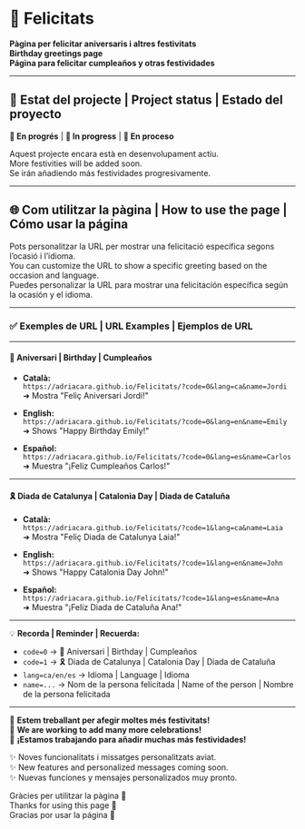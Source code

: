 
# 🎉 Felicitats

**Pàgina per felicitar aniversaris i altres festivitats**  
**Birthday greetings page**  
**Página para felicitar cumpleaños y otras festividades**

---

## 📌 Estat del projecte | Project status | Estado del proyecto

**🔧 En progrés** | **🔧 In progress** | **🔧 En proceso**

Aquest projecte encara està en desenvolupament actiu.  
More festivities will be added soon.  
Se irán añadiendo más festividades progresivamente.

---

## 🌐 Com utilitzar la pàgina | How to use the page | Cómo usar la página

Pots personalitzar la URL per mostrar una felicitació específica segons l’ocasió i l’idioma.  
You can customize the URL to show a specific greeting based on the occasion and language.  
Puedes personalizar la URL para mostrar una felicitación específica según la ocasión y el idioma.

---

### ✅ Exemples de URL | URL Examples | Ejemplos de URL

---

#### 🎂 Aniversari | Birthday | Cumpleaños

- **Català:**  
  `https://adriacara.github.io/Felicitats/?code=0&lang=ca&name=Jordi`
  ➜ Mostra "Feliç Aniversari Jordi!"

- **English:**  
  `https://adriacara.github.io/Felicitats/?code=0&lang=en&name=Emily`  
  ➜ Shows "Happy Birthday Emily!"

- **Español:**  
  `https://adriacara.github.io/Felicitats/?code=0&lang=es&name=Carlos`  
  ➜ Muestra "¡Feliz Cumpleaños Carlos!"

---

#### 🎗️ Diada de Catalunya | Catalonia Day | Diada de Cataluña

- **Català:**  
  `https://adriacara.github.io/Felicitats/?code=1&lang=ca&name=Laia`  
  ➜ Mostra "Feliç Diada de Catalunya Laia!"

- **English:**  
  `https://adriacara.github.io/Felicitats/?code=1&lang=en&name=John`  
  ➜ Shows "Happy Catalonia Day John!"

- **Español:**  
  `https://adriacara.github.io/Felicitats/?code=1&lang=es&name=Ana`  
  ➜ Muestra "¡Feliz Diada de Cataluña Ana!"

---

💡 **Recorda | Reminder | Recuerda:**  
- `code=0` → 🎂 Aniversari | Birthday | Cumpleaños  
- `code=1` → 🎗️ Diada de Catalunya | Catalonia Day | Diada de Cataluña  
- `lang=ca/en/es` → Idioma | Language | Idioma  
- `name=...` → Nom de la persona felicitada | Name of the person | Nombre de la persona felicitada

---

📣 **Estem treballant per afegir moltes més festivitats!**  
📣 **We are working to add many more celebrations!**  
📣 **¡Estamos trabajando para añadir muchas más festividades!**

✨ Noves funcionalitats i missatges personalitzats aviat.  
✨ New features and personalized messages coming soon.  
✨ Nuevas funciones y mensajes personalizados muy pronto.

Gràcies per utilitzar la pàgina 💛  
Thanks for using this page 💛  
Gracias por usar la página 💛
